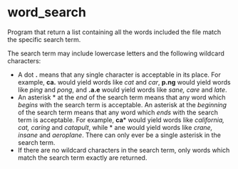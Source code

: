 # word_search
Program that return a list containing all the words included the file match the specific search term.

The search term may include lowercase letters and the following wildcard characters:

 - A dot **.** means that any single character is acceptable in its place. For example, **ca.** would yield words like *cat* and *car*, **p.ng** would yield words like *ping* and *pong*, and **.a.e** would yield words like *sane, care* and *late*.
- An asterisk * at the *end* of the search term means that any word which *begins* with the search term is acceptable. An asterisk at the *beginning* of the search term means that any word which *ends* with the search term is acceptable. For example, **ca***  would yield words like *california, cat, caring* and *catapult*, while * ane would yield words like *crane, insane* and *aeroplane*. There can only ever be a single asterisk in the search term.
- If there are no wildcard characters in the search term, only words which match the search term exactly are returned.
